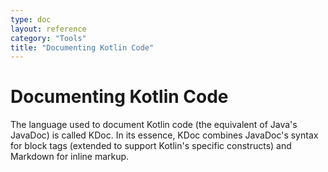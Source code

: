 ```yaml
---
type: doc
layout: reference
category: "Tools"
title: "Documenting Kotlin Code"
---
```


# Documenting Kotlin Code

The language used to document Kotlin code (the equivalent of Java's JavaDoc) is called KDoc. In its essence, KDoc
combines JavaDoc's syntax for block tags (extended to support Kotlin's specific constructs) and Markdown for
inline markup.



